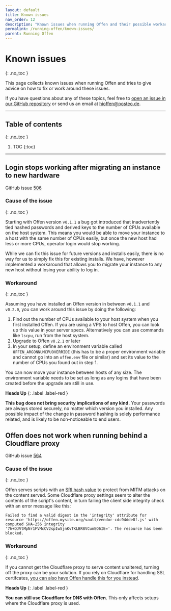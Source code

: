 ```yaml
---
layout: default
title: Known issues
nav_order: 12
description: "Known issues when running Offen and their possible workarounds"
permalink: /running-offen/known-issues/
parent: Running Offen
---
```


<!--
Copyright 2020 - Offen Authors <hioffen@posteo.de>
SPDX-License-Identifier: Apache-2.0
-->

# Known issues
{: .no_toc }

This page collects known issues when running Offen and tries to give advice on how to fix or work around these issues.

If you have questions about any of these topics, feel free to [open an issue in our GitHub repository][issues] or send us an email at <hioffen@posteo.de>.

[issues]: https://github.com/offen/offen/issues

---
## Table of contents
{: .no_toc }

1. TOC
{:toc}
---

## Login stops working after migrating an instance to new hardware

GitHub issue [506][login-issue]

### Cause of the issue
{: .no_toc }

Starting with Offen version `v0.1.1` a bug got introduced that inadvertently tied hashed passwords and derived keys to the number of CPUs available on the host system. This means you would be able to move your instance to a host with the same number of CPUs easily, but once the new host had less or more CPUs, operator login would stop working.

While we can fix this issue for future versions and installs easily, there is no way for us to simply fix this for existing installs. We have, however implemented a workaround that allows you to migrate your instance to any new host without losing your ability to log in.

### Workaround
{: .no_toc }

Assuming you have installed an Offen version in between `v0.1.1` and `v0.2.0`, you can work around this issue by doing the following:

1. Find out the number of CPUs available to your host system when you first installed Offen. If you are using a VPS to host Offen, you can look up this value in your server specs. Alternatively you can use commands like `lscpu`, run from the host system.
1. Upgrade to Offen `v0.2.1` or later
1. In your setup, define an environment variable called `OFFEN_ARGONNUMCPUOVERRIDE` (this has to be a proper environment variable and cannot go into an `offen.env` file or similar) and set its value to the number of CPUs you found out in step 1.

You can now move your instance between hosts of any size. The environment variable needs to be set as long as any logins that have been created before the upgrade are still in use.

__Heads Up__
{: .label .label-red }

__This bug does not bring security implications of any kind.__ Your passwords are always stored securely, no matter which version you installed. Any possible impact of the change in password hashing is solely performance related, and is likely to be non-noticeable to end users.

[login-issue]: https://github.com/offen/offen/issues/506

## Offen does not work when running behind a Cloudflare proxy

GitHub issue [564][cloudflare-issue]

### Cause of the issue
{: .no_toc }

Offen serves scripts with an [SRI hash value][mdn-sri] to protect from MITM attacks on the content served. Some Cloudflare proxy settings seem to alter the contents of the script's content, in turn failing the client side integrity check with an error message like this:

```
Failed to find a valid digest in the 'integrity' attribute for resource 'https://offen.mysite.org/vault/vendor-cdc94dde8f.js' with computed SHA-256 integrity '7h+DJVtMpNr1FVMcCV2spIwSjnKvTKLBR8VCunEO6IE='. The resource has been blocked.
```

### Workaround
{: .no_toc }

If you cannot get the Cloudflare proxy to serve content unaltered, turning off the proxy can be your solution. If you rely on Cloudflare for handling SSL certifcates, [you can also have Offen handle this for you instead][configuration].

__Heads Up__
{: .label .label-red }

__You can still use Cloudflare for DNS with Offen.__ This only affects setups where the Cloudflare proxy is used.

[cloudflare-issue]: https://github.com/offen/offen/issues/564
[configuration]: ../configuring-the-application/
[mdn-sri]: https://developer.mozilla.org/en-US/docs/Web/Security/Subresource_Integrity
